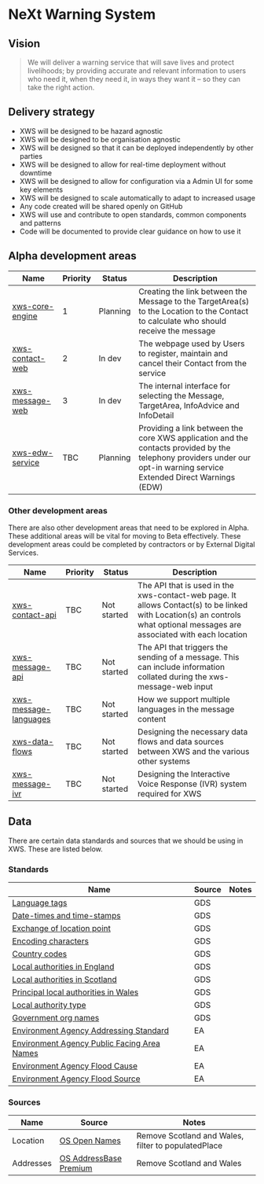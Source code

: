 # NeXt Warning System

## Vision

> We will deliver a warning service that will save lives and protect livelihoods; by providing accurate and relevant information to users who need it, when they need it, in ways they want it – so they can take the right action.

## Delivery strategy

* XWS will be designed to be hazard agnostic
* XWS will be designed to be organisation agnostic
* XWS will be designed so that it can be deployed independently by other parties
* XWS will be designed to allow for real-time deployment without downtime
* XWS will be designed to allow for configuration via a Admin UI for some key elements
* XWS will be designed to scale automatically to adapt to increased usage
* Any code created will be shared openly on GitHub
* XWS will use and contribute to open standards, common components and patterns
* Code will be documented to provide clear guidance on how to use it

## Alpha development areas

| Name            | Priority              | Status  |   Description  |
| -------------   | -------------         | ---     | ---            |
| [xws-core-engine](https://github.com/NeXt-Warning-System/documentation/tree/master/xws-core-engine) | 1        | Planning    | Creating the link between the Message to the TargetArea(s) to the Location to the Contact to calculate who should receive the message |
| [xws-contact-web](https://github.com/NeXt-Warning-System/documentation/tree/master/xws-contact-web) | 2        | In dev      | The webpage used by Users to register, maintain and cancel their Contact from the service |
| [xws-message-web](https://github.com/NeXt-Warning-System/documentation/tree/master/xws-message-web) | 3        | In dev      | The internal interface for selecting the Message, TargetArea, InfoAdvice and InfoDetail |
| [xws-edw-service](https://github.com/NeXt-Warning-System/documentation/tree/master/xws-edw-service) | TBC      | Planning    | Providing a link between the core XWS application and the contacts provided by the telephony providers under our opt-in warning service Extended Direct Warnings (EDW) | 


### Other development areas

There are also other development areas that need to be explored in Alpha. These additional areas will be vital for moving to Beta effectively. These development areas could be completed by contractors or by External Digital Services.

| Name            | Priority              | Status  |   Description  |
| -------------   | -------------         | ---     | ---            |
| [xws-contact-api](https://github.com/NeXt-Warning-System/documentation/tree/master/xws-contact-api)             | TBC      | Not started | The API that is used in the xws-contact-web page. It allows Contact(s) to be linked with Location(s) an controls what optional messages are associated with each location |
| [xws-message-api](https://github.com/NeXt-Warning-System/documentation/tree/master/xws-message-api)             | TBC      | Not started | The API that triggers the sending of a message. This can include information collated during the xws-message-web input |
| [xws-message-languages](https://github.com/NeXt-Warning-System/documentation/tree/master/xws-message-languages) | TBC      | Not started | How we support multiple languages in the message content |
| [xws-data-flows](https://github.com/NeXt-Warning-System/documentation/tree/master/xws-data-flows)               | TBC      | Not started | Designing the necessary data flows and data sources between XWS and the various other systems |
| [xws-message-ivr](https://github.com/NeXt-Warning-System/documentation/tree/master/xws-message-ivr)             | TBC      | Not started | Designing the Interactive Voice Response (IVR) system required for XWS |


## Data

There are certain data standards and sources that we should be using in XWS. These are listed below.

### Standards

| Name                                                                                                                                       | Source          | Notes  | 
| -------------                                                                                                                              |------------     |------- |
| [Language tags](https://www.gov.uk/government/publications/open-standards-for-government/language-tags)                                    | GDS             |        |
| [Date-times and time-stamps](https://www.gov.uk/government/publications/open-standards-for-government/date-times-and-time-stamps-standard) | GDS             |        |
| [Exchange of location point](https://www.gov.uk/government/publications/open-standards-for-government/exchange-of-location-point)          | GDS             |        |
| [Encoding characters](https://www.gov.uk/government/publications/open-standards-for-government/cross-platform-character-encoding-profile)  | GDS             |        |
| [Country codes](https://www.gov.uk/government/publications/open-standards-for-government/country-codes)                                    | GDS             |        |
| [Local authorities in England](https://www.registers.service.gov.uk/registers/local-authority-eng)                                         | GDS             |        |
| [Local authorities in Scotland](https://www.registers.service.gov.uk/registers/local-authority-sct)                                        | GDS             |        |
| [Principal local authorities in Wales](https://www.registers.service.gov.uk/registers/principal-local-authority)                           | GDS             |        |
| [Local authority type](https://www.registers.service.gov.uk/registers/local-authority-type)                                                | GDS             |        |
| [Government org names](https://www.registers.service.gov.uk/registers/government-organisation)                                             | GDS             |        |
| [Environment Agency Addressing Standard](https://defra.sharepoint.com/:w:/r/sites/def-contentcloud/_layouts/15/Doc.aspx?sourcedoc=%7B6b2271a5-3f33-47ed-990f-b8df6578d7ab%7D&action=default&mobileredirect=true)      | EA              |  |
| [Environment Agency Public Facing Area Names](https://defra.sharepoint.com/:w:/r/sites/def-contentcloud/_layouts/15/Doc.aspx?sourcedoc=%7B46cbfc31-652b-49af-ae9a-c6deb4bb1cf9%7D&action=default&mobileredirect=true) | EA              |  |
| [Environment Agency Flood Cause](https://defra.sharepoint.com/:w:/r/sites/def-contentcloud/_layouts/15/Doc.aspx?sourcedoc=%7Bd00699b9-d12d-4387-8779-5dd031411a95%7D&action=default&mobileredirect=true)              | EA              |  |
| [Environment Agency Flood Source](https://defra.sharepoint.com/:w:/r/sites/def-contentcloud/_layouts/15/Doc.aspx?sourcedoc=%7B50b33a45-5dcd-49b4-96ae-f5973c6f6e8d%7D&action=default&mobileredirect=true)             | EA              |  |


### Sources

| Name           | Source                                                                                                      | Notes    |
| -------------  | ------------                                                                                                | ------   |
| Location       | [OS Open Names](https://www.ordnancesurvey.co.uk/business-government/products/open-map-names)               | Remove Scotland and Wales, filter to populatedPlace |
| Addresses      | [OS AddressBase Premium](https://www.ordnancesurvey.co.uk/business-government/products/addressbase-premium) | Remove Scotland and Wales |
